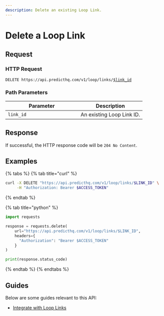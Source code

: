 ```yaml
---
description: Delete an existing Loop Link.
---
```


# Delete a Loop Link

## Request

### HTTP Request

<pre class="language-http"><code class="lang-http">DELETE https://api.predicthq.com/v1/loop/links/<a data-footnote-ref href="#user-content-fn-1">$link_id</a>
</code></pre>

### Path Parameters

<table><thead><tr><th width="211">Parameter</th><th>Description</th></tr></thead><tbody><tr><td><code>link_id</code></td><td>An existing Loop Link ID.</td></tr></tbody></table>

## Response

If successful, the HTTP response code will be `204 No Content`.

## Examples

{% tabs %}
{% tab title="curl" %}
```bash
curl -X DELETE "https://api.predicthq.com/v1/loop/links/$LINK_ID" \
     -H "Authorization: Bearer $ACCESS_TOKEN"
```
{% endtab %}

{% tab title="python" %}
```python
import requests

response = requests.delete(
    url="https://api.predicthq.com/v1/loop/links/$LINK_ID",
    headers={
      "Authorization": "Bearer $ACCESS_TOKEN"
    }
)

print(response.status_code)
```
{% endtab %}
{% endtabs %}

## Guides

Below are some guides relevant to this API:

* [Integrate with Loop Links](../../../integrations/integration-guides/integrate-with-loop-links.md)

[^1]: An existing Loop Link ID.
